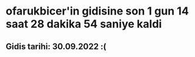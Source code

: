 # ofarukbicer'in gidisine son 1 gun 14 saat 28 dakika 54 saniye kaldi

## Gidis tarihi: 30.09.2022 :(